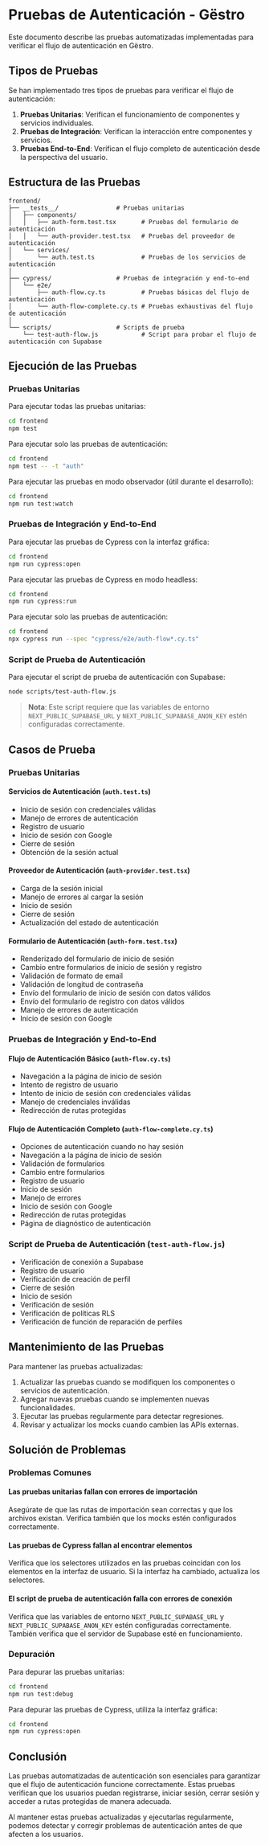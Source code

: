 # Pruebas de Autenticación - Gëstro

Este documento describe las pruebas automatizadas implementadas para verificar el flujo de autenticación en Gëstro.

## Tipos de Pruebas

Se han implementado tres tipos de pruebas para verificar el flujo de autenticación:

1. **Pruebas Unitarias**: Verifican el funcionamiento de componentes y servicios individuales.
2. **Pruebas de Integración**: Verifican la interacción entre componentes y servicios.
3. **Pruebas End-to-End**: Verifican el flujo completo de autenticación desde la perspectiva del usuario.

## Estructura de las Pruebas

```
frontend/
├── __tests__/                # Pruebas unitarias
│   ├── components/           
│   │   ├── auth-form.test.tsx       # Pruebas del formulario de autenticación
│   │   └── auth-provider.test.tsx   # Pruebas del proveedor de autenticación
│   └── services/             
│       └── auth.test.ts             # Pruebas de los servicios de autenticación
│
├── cypress/                  # Pruebas de integración y end-to-end
│   └── e2e/                  
│       ├── auth-flow.cy.ts          # Pruebas básicas del flujo de autenticación
│       └── auth-flow-complete.cy.ts # Pruebas exhaustivas del flujo de autenticación
│
└── scripts/                  # Scripts de prueba
    └── test-auth-flow.js            # Script para probar el flujo de autenticación con Supabase
```

## Ejecución de las Pruebas

### Pruebas Unitarias

Para ejecutar todas las pruebas unitarias:

```bash
cd frontend
npm test
```

Para ejecutar solo las pruebas de autenticación:

```bash
cd frontend
npm test -- -t "auth"
```

Para ejecutar las pruebas en modo observador (útil durante el desarrollo):

```bash
cd frontend
npm run test:watch
```

### Pruebas de Integración y End-to-End

Para ejecutar las pruebas de Cypress con la interfaz gráfica:

```bash
cd frontend
npm run cypress:open
```

Para ejecutar las pruebas de Cypress en modo headless:

```bash
cd frontend
npm run cypress:run
```

Para ejecutar solo las pruebas de autenticación:

```bash
cd frontend
npx cypress run --spec "cypress/e2e/auth-flow*.cy.ts"
```

### Script de Prueba de Autenticación

Para ejecutar el script de prueba de autenticación con Supabase:

```bash
node scripts/test-auth-flow.js
```

> **Nota**: Este script requiere que las variables de entorno `NEXT_PUBLIC_SUPABASE_URL` y `NEXT_PUBLIC_SUPABASE_ANON_KEY` estén configuradas correctamente.

## Casos de Prueba

### Pruebas Unitarias

#### Servicios de Autenticación (`auth.test.ts`)

- Inicio de sesión con credenciales válidas
- Manejo de errores de autenticación
- Registro de usuario
- Inicio de sesión con Google
- Cierre de sesión
- Obtención de la sesión actual

#### Proveedor de Autenticación (`auth-provider.test.tsx`)

- Carga de la sesión inicial
- Manejo de errores al cargar la sesión
- Inicio de sesión
- Cierre de sesión
- Actualización del estado de autenticación

#### Formulario de Autenticación (`auth-form.test.tsx`)

- Renderizado del formulario de inicio de sesión
- Cambio entre formularios de inicio de sesión y registro
- Validación de formato de email
- Validación de longitud de contraseña
- Envío del formulario de inicio de sesión con datos válidos
- Envío del formulario de registro con datos válidos
- Manejo de errores de autenticación
- Inicio de sesión con Google

### Pruebas de Integración y End-to-End

#### Flujo de Autenticación Básico (`auth-flow.cy.ts`)

- Navegación a la página de inicio de sesión
- Intento de registro de usuario
- Intento de inicio de sesión con credenciales válidas
- Manejo de credenciales inválidas
- Redirección de rutas protegidas

#### Flujo de Autenticación Completo (`auth-flow-complete.cy.ts`)

- Opciones de autenticación cuando no hay sesión
- Navegación a la página de inicio de sesión
- Validación de formularios
- Cambio entre formularios
- Registro de usuario
- Inicio de sesión
- Manejo de errores
- Inicio de sesión con Google
- Redirección de rutas protegidas
- Página de diagnóstico de autenticación

### Script de Prueba de Autenticación (`test-auth-flow.js`)

- Verificación de conexión a Supabase
- Registro de usuario
- Verificación de creación de perfil
- Cierre de sesión
- Inicio de sesión
- Verificación de sesión
- Verificación de políticas RLS
- Verificación de función de reparación de perfiles

## Mantenimiento de las Pruebas

Para mantener las pruebas actualizadas:

1. Actualizar las pruebas cuando se modifiquen los componentes o servicios de autenticación.
2. Agregar nuevas pruebas cuando se implementen nuevas funcionalidades.
3. Ejecutar las pruebas regularmente para detectar regresiones.
4. Revisar y actualizar los mocks cuando cambien las APIs externas.

## Solución de Problemas

### Problemas Comunes

#### Las pruebas unitarias fallan con errores de importación

Asegúrate de que las rutas de importación sean correctas y que los archivos existan. Verifica también que los mocks estén configurados correctamente.

#### Las pruebas de Cypress fallan al encontrar elementos

Verifica que los selectores utilizados en las pruebas coincidan con los elementos en la interfaz de usuario. Si la interfaz ha cambiado, actualiza los selectores.

#### El script de prueba de autenticación falla con errores de conexión

Verifica que las variables de entorno `NEXT_PUBLIC_SUPABASE_URL` y `NEXT_PUBLIC_SUPABASE_ANON_KEY` estén configuradas correctamente. También verifica que el servidor de Supabase esté en funcionamiento.

### Depuración

Para depurar las pruebas unitarias:

```bash
cd frontend
npm run test:debug
```

Para depurar las pruebas de Cypress, utiliza la interfaz gráfica:

```bash
cd frontend
npm run cypress:open
```

## Conclusión

Las pruebas automatizadas de autenticación son esenciales para garantizar que el flujo de autenticación funcione correctamente. Estas pruebas verifican que los usuarios puedan registrarse, iniciar sesión, cerrar sesión y acceder a rutas protegidas de manera adecuada.

Al mantener estas pruebas actualizadas y ejecutarlas regularmente, podemos detectar y corregir problemas de autenticación antes de que afecten a los usuarios.
